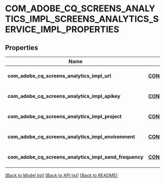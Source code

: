 # COM_ADOBE_CQ_SCREENS_ANALYTICS_IMPL_SCREENS_ANALYTICS_SERVICE_IMPL_PROPERTIES

## Properties
Name | Type | Description | Notes
------------ | ------------- | ------------- | -------------
**com_adobe_cq_screens_analytics_impl_url** | [**CONFIG_NODE_PROPERTY_STRING**](configNodePropertyString.md) |  | [optional] [default to null]
**com_adobe_cq_screens_analytics_impl_apikey** | [**CONFIG_NODE_PROPERTY_STRING**](configNodePropertyString.md) |  | [optional] [default to null]
**com_adobe_cq_screens_analytics_impl_project** | [**CONFIG_NODE_PROPERTY_STRING**](configNodePropertyString.md) |  | [optional] [default to null]
**com_adobe_cq_screens_analytics_impl_environment** | [**CONFIG_NODE_PROPERTY_DROP_DOWN**](configNodePropertyDropDown.md) |  | [optional] [default to null]
**com_adobe_cq_screens_analytics_impl_send_frequency** | [**CONFIG_NODE_PROPERTY_INTEGER**](configNodePropertyInteger.md) |  | [optional] [default to null]

[[Back to Model list]](../README.md#documentation-for-models) [[Back to API list]](../README.md#documentation-for-api-endpoints) [[Back to README]](../README.md)


